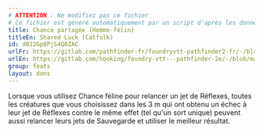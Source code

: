 ```yaml
---
# ATTENTION : Ne modifiez pas ce fichier
# Ce fichier est généré automatiquement par un script d'après les données du module Foundry VTT officiel et de sa traduction
title: Chance partagée (Homme-félin)
titleEn: Shared Luck (Catfolk)
id: d022Gp8PjS4Q0ZAC
urlFr: https://gitlab.com/pathfinder-fr/foundryvtt-pathfinder2-fr/-/blob/master/data/feats/d022Gp8PjS4Q0ZAC.htm
urlEn: https://gitlab.com/hooking/foundry-vtt---pathfinder-2e/-/blob/master/packs/data/feats.db/shared-luck-catfolk.json
group: feats
layout: dons
---
```

Lorsque vous utilisez Chance féline pour relancer un jet de Réflexes, toutes les créatures que vous choisissez dans les 3 m qui ont obtenu un échec à leur jet de Réflexes contre le même effet (tel qu'un sort unique) peuvent aussi relancer leurs jets de Sauvegarde et utiliser le meilleur résultat.


